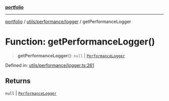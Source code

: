 [**portfolio**](../../../../README.md)

***

[portfolio](../../../../modules.md) / [utils/performance/logger](../README.md) / getPerformanceLogger

# Function: getPerformanceLogger()

> **getPerformanceLogger**(): `null` \| [`PerformanceLogger`](../classes/PerformanceLogger.md)

Defined in: [utils/performance/logger.ts:261](https://github.com/tnorlund/Portfolio/blob/c6ce976a08ae60205b5f87659b51fc0b7c70cbcd/portfolio/utils/performance/logger.ts#L261)

## Returns

`null` \| [`PerformanceLogger`](../classes/PerformanceLogger.md)
